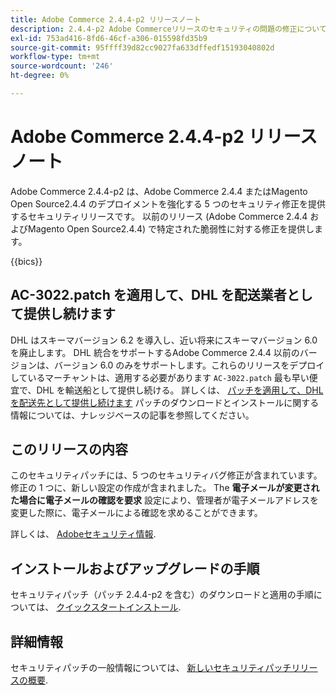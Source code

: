 ```yaml
---
title: Adobe Commerce 2.4.4-p2 リリースノート
description: 2.4.4-p2 Adobe Commerceリリースのセキュリティの問題の修正について説明します。
exl-id: 753ad416-8fd6-46cf-a306-015598fd35b9
source-git-commit: 95ffff39d82cc9027fa633dffedf15193040802d
workflow-type: tm+mt
source-wordcount: '246'
ht-degree: 0%

---
```


# Adobe Commerce 2.4.4-p2 リリースノート

Adobe Commerce 2.4.4-p2 は、Adobe Commerce 2.4.4 またはMagento Open Source2.4.4 のデプロイメントを強化する 5 つのセキュリティ修正を提供するセキュリティリリースです。 以前のリリース (Adobe Commerce 2.4.4 およびMagento Open Source2.4.4) で特定された脆弱性に対する修正を提供します。

{{bics}}

## AC-3022.patch を適用して、DHL を配送業者として提供し続けます

DHL はスキーマバージョン 6.2 を導入し、近い将来にスキーマバージョン 6.0 を廃止します。 DHL 統合をサポートするAdobe Commerce 2.4.4 以前のバージョンは、バージョン 6.0 のみをサポートします。これらのリリースをデプロイしているマーチャントは、適用する必要があります `AC-3022.patch` 最も早い便宜で、DHL を輸送船として提供し続ける。 詳しくは、 [パッチを適用して、DHL を配送先として提供し続けます](https://support.magento.com/hc/en-us/articles/7707818131597-Apply-a-patch-to-continue-offering-DHL-as-shipping-carrier?_ga=2.201689433.994140970.1661546561-1218319047.1534347481) パッチのダウンロードとインストールに関する情報については、ナレッジベースの記事を参照してください。

## このリリースの内容

このセキュリティパッチには、5 つのセキュリティバグ修正が含まれています。 修正の 1 つに、新しい設定の作成が含まれました。 The **電子メールが変更された場合に電子メールの確認を要求** 設定により、管理者が電子メールアドレスを変更した際に、電子メールによる確認を求めることができます。 <!-- AC-6292-->

詳しくは、 [Adobeセキュリティ情報](https://helpx.adobe.com/security/products/magento/apsb22-48.html).

## インストールおよびアップグレードの手順

セキュリティパッチ（パッチ 2.4.4-p2 を含む）のダウンロードと適用の手順については、 [クイックスタートインストール](../../../installation/composer.md).

## 詳細情報

セキュリティパッチの一般情報については、 [新しいセキュリティパッチリリースの概要](https://community.magento.com/t5/Magento-DevBlog/Introducing-the-New-Security-Patch-Release/ba-p/141287).
